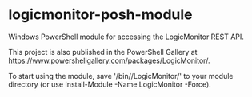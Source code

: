 # logicmonitor-posh-module
Windows PowerShell module for accessing the LogicMonitor REST API.

This project is also published in the PowerShell Gallery at https://www.powershellgallery.com/packages/LogicMonitor/.

To start using the module, save '/bin/<version>/LogicMonitor/<files>' to your module directory (or use Install-Module -Name LogicMonitor -Force).
